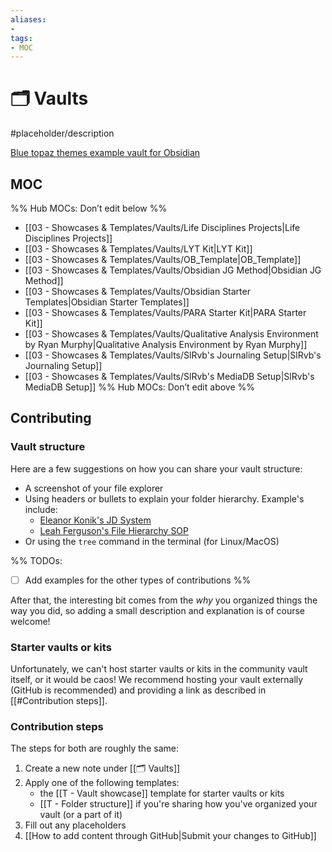 ```yaml
---
aliases:
- 
tags: 
- MOC
---
```


# 🗂️ Vaults

#placeholder/description

[Blue topaz themes example vault for Obsidian](https://github.com/cumany/Blue-topaz-examples)

## MOC

%% Hub MOCs: Don’t edit below  %%
-  [[03 - Showcases & Templates/Vaults/Life Disciplines Projects|Life Disciplines Projects]]
-  [[03 - Showcases & Templates/Vaults/LYT Kit|LYT Kit]]
-  [[03 - Showcases & Templates/Vaults/OB_Template|OB_Template]]
-  [[03 - Showcases & Templates/Vaults/Obsidian JG Method|Obsidian JG Method]]
-  [[03 - Showcases & Templates/Vaults/Obsidian Starter Templates|Obsidian Starter Templates]]
-  [[03 - Showcases & Templates/Vaults/PARA Starter Kit|PARA Starter Kit]]
-  [[03 - Showcases & Templates/Vaults/Qualitative Analysis Environment by Ryan Murphy|Qualitative Analysis Environment by Ryan Murphy]]
-  [[03 - Showcases & Templates/Vaults/SlRvb's Journaling Setup|SlRvb's Journaling Setup]]
-  [[03 - Showcases & Templates/Vaults/SlRvb's MediaDB Setup|SlRvb's MediaDB Setup]]
%% Hub MOCs: Don’t edit above  %%


## Contributing

### Vault structure

Here are a few suggestions on how you can share your vault structure:

- A screenshot of your file explorer
- Using headers or bullets to explain your folder hierarchy. Example's include:
  - [Eleanor Konik's JD System](https://publish.obsidian.md/eleanorkonik/00+Meta/03+Structure/JD+System+2021-08-22)
  - [Leah Ferguson's File Hierarchy SOP](<https://publish.obsidian.md/leah/00+Meta/04+SOP/File+Hierarchy+(SOP)>)
- Or using the `tree` command in the terminal (for Linux/MacOS)

%%
TODOs:
- [ ] Add examples for the other types of contributions
%%

After that, the interesting bit comes from the *why* you organized things the way you did, so adding a small description and explanation is of course welcome!

### Starter vaults or kits

Unfortunately, we can't host starter vaults or kits in the community vault itself, or it would be caos! We recommend hosting your vault externally (GitHub is recommended) and providing a link as described in [[#Contribution steps]].

### Contribution steps

The steps for both are roughly the same:

1. Create a new note under [[🗂️ Vaults]]
2. Apply one of the following templates:
   - the [[T - Vault showcase]] template for starter vaults or kits
   - [[T - Folder structure]] if you're sharing how you've organized your vault (or a part of it)
3. Fill out any placeholders
4. [[How to add content through GitHub|Submit your changes to GitHub]]
